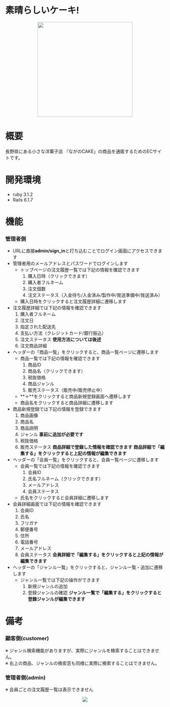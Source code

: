 # 素晴らしいケーキ!

<p align="center">
<img width="300" src="https://user-images.githubusercontent.com/110389642/192254334-a16f63ce-8ec3-462d-b25d-dbc5c4da1d73.png"/>
</p>

# 概要
長野県にある小さな洋菓子店
『ながのCAKE」の商品を通販するためのECサイトです。

# 開発環境
- ruby 3.1.2
- Rails 6.1.7

# 機能
### 管理者側
- URLに直接**admin/sign_in**と打ち込むことでログイン画面にアクセスできます
- 管理者用のメールアドレスとパスワードでログインします
  - トップページの注文履歴一覧では下記の情報を確認できます
    1. 購入日時（クリックできます）
    2. 購入者フルネーム
    3. 注文個数
    4. 注文ステータス（入金待ち/入金済み/製作中/発送準備中/発送済み）
  - 購入日時をクリックすると注文履歴詳細に遷移します
- 注文履歴詳細では下記の情報を確認できます
  1. 購入者フルネーム
  2. 注文日
  3. 指定された配送先
  4. 支払い方法（クレジットカード/銀行振込）
  5. 注文ステータス **使用方法については後述**
  6. 注文商品詳細
- ヘッダーの「商品一覧」をクリックすると、商品一覧ページに遷移します
  - 商品一覧では下記の情報を確認できます
    1. 商品ID
    2. 商品名（クリックできます）
    3. 税抜価格
    4. 商品ジャンル
    5. 販売ステータス（販売中/販売停止中）
  - **＋**をクリックすると商品新規登録画面へ遷移します
  - 商品名をクリックすると商品詳細に遷移します
- 商品新規登録では下記の情報を登録できます
  1. 商品画像
  2. 商品名
  3. 商品説明
  4. ジャンル **事前に追加が必要です**
  5. 税抜価格
  6. 販売ステータス
  **商品詳細で登録した情報を確認できます**
  **商品詳細で「編集する」をクリックすると上記の情報が編集できます**
- ヘッダーの「会員一覧」をクリックすると、会員一覧ページに遷移します
  - 会員一覧では下記の情報を確認できます
    1. 会員ID
    2. 氏名フルネーム（クリックできます）
    3. メールアドレス
    4. 会員ステータス
  - 氏名をクリックすると会員詳細に遷移します
- 会員詳細画面では下記の情報を確認できます
  1. 会員ID
  2. 氏名
  3. フリガナ
  4. 郵便番号
  5. 住所
  6. 電話番号
  7. メールアドレス
  8. 会員ステータス
  **会員詳細で「編集する」をクリックすると上記の情報が編集できます**
- ヘッダーの「ジャンル一覧」をクリックすると、ジャンル一覧・追加に遷移します
  - ジャンル一覧では下記の操作ができます
    1. 新規ジャンルの追加
    2. 登録ジャンルの確認
    **ジャンル一覧で「編集する」をクリックすると登録ジャンルが編集できます**

# 備考
### 顧客側(customer)
※ ジャンル検索機能がありますが、実際にジャンルを検索することはできません。  
※ 右上の商品、ジャンルの検索窓も同様に実際に検索することはできません。

###  管理者側(admin)
※ 会員ごとの注文履歴一覧は表示できません
<p align="center">
<img src="https://user-images.githubusercontent.com/110389642/192254038-b4ef1898-357a-40d6-90ee-5138fab173f8.png"/>
</p>
